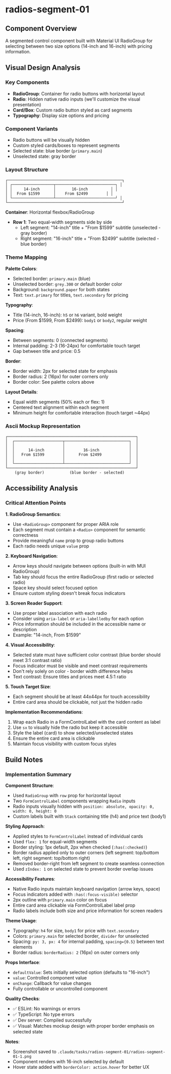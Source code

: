# radios-segment-01

## Component Overview

A segmented control component built with Material UI RadioGroup for selecting between two size options (14-inch and 16-inch) with pricing information.

## Visual Design Analysis

### Key Components

- **RadioGroup**: Container for radio buttons with horizontal layout
- **Radio**: Hidden native radio inputs (we'll customize the visual presentation)
- **Card/Box**: Custom radio button styled as card segments
- **Typography**: Display size options and pricing

### Component Variants

- Radio buttons will be visually hidden
- Custom styled cards/boxes to represent segments
- Selected state: blue border (`primary.main`)
- Unselected state: gray border

### Layout Structure

```
┌──────────────────────────────────────────────────┐
│ ┌──────────────────┬──────────────────────────┐ │
│ │     14-inch      │       16-inch          │ │
│ │  From $1599      │    From $2499        │ │
│ └──────────────────┴──────────────────────────┘ │
└──────────────────────────────────────────────────┘
```

**Container**: Horizontal flexbox/RadioGroup

- **Row 1**: Two equal-width segments side by side
  - Left segment: "14-inch" title + "From $1599" subtitle (unselected - gray border)
  - Right segment: "16-inch" title + "From $2499" subtitle (selected - blue border)

### Theme Mapping

**Palette Colors**:

- Selected border: `primary.main` (blue)
- Unselected border: `grey.300` or default border color
- Background: `background.paper` for both states
- Text: `text.primary` for titles, `text.secondary` for pricing

**Typography**:

- Title (14-inch, 16-inch): `h5` or `h6` variant, bold weight
- Price (From $1599, From $2499): `body1` or `body2`, regular weight

**Spacing**:

- Between segments: 0 (connected segments)
- Internal padding: 2-3 (16-24px) for comfortable touch target
- Gap between title and price: 0.5

**Border**:

- Border width: 2px for selected state for emphasis
- Border radius: 2 (16px) for outer corners only
- Border color: See palette colors above

**Layout Details**:

- Equal width segments (50% each or flex: 1)
- Centered text alignment within each segment
- Minimum height for comfortable interaction (touch target ~44px)

### Ascii Mockup Representation

```
┌────────────────────────────────────────────────────────┐
│  ┌─────────────────────┬────────────────────────────┐  │
│  │                     │                            │  │
│  │      14-inch        │        16-inch             │  │
│  │   From $1599        │      From $2499            │  │
│  │                     │                            │  │
│  └─────────────────────┴────────────────────────────┘  │
└────────────────────────────────────────────────────────┘
    (gray border)           (blue border - selected)
```

## Accessibility Analysis

### Critical Attention Points

**1. RadioGroup Semantics**:

- Use `<RadioGroup>` component for proper ARIA role
- Each segment must contain a `<Radio>` component for semantic correctness
- Provide meaningful `name` prop to group radio buttons
- Each radio needs unique `value` prop

**2. Keyboard Navigation**:

- Arrow keys should navigate between options (built-in with MUI RadioGroup)
- Tab key should focus the entire RadioGroup (first radio or selected radio)
- Space key should select focused option
- Ensure custom styling doesn't break focus indicators

**3. Screen Reader Support**:

- Use proper label association with each radio
- Consider using `aria-label` or `aria-labelledby` for each option
- Price information should be included in the accessible name or description
- Example: "14-inch, From $1599"

**4. Visual Accessibility**:

- Selected state must have sufficient color contrast (blue border should meet 3:1 contrast ratio)
- Focus indicator must be visible and meet contrast requirements
- Don't rely solely on color - border width difference helps
- Text contrast: Ensure titles and prices meet 4.5:1 ratio

**5. Touch Target Size**:

- Each segment should be at least 44x44px for touch accessibility
- Entire card area should be clickable, not just the hidden radio

**Implementation Recommendations**:

1. Wrap each Radio in a FormControlLabel with the card content as label
2. Use `sx` to visually hide the radio but keep it accessible
3. Style the label (card) to show selected/unselected states
4. Ensure the entire card area is clickable
5. Maintain focus visibility with custom focus styles

## Build Notes

### Implementation Summary

**Component Structure**:

- Used `RadioGroup` with `row` prop for horizontal layout
- Two `FormControlLabel` components wrapping `Radio` inputs
- Radio inputs visually hidden with `position: absolute, opacity: 0, width: 0, height: 0`
- Custom labels built with `Stack` containing title (h4) and price text (body1)

**Styling Approach**:

- Applied styles to `FormControlLabel` instead of individual cards
- Used `flex: 1` for equal-width segments
- Border styling: 1px default, 2px when checked (`:has(:checked)`)
- Border radius applied only to outer corners (left segment: top/bottom left, right segment: top/bottom right)
- Removed border-right from left segment to create seamless connection
- Used `zIndex: 1` on selected state to prevent border overlap issues

**Accessibility Features**:

- Native Radio inputs maintain keyboard navigation (arrow keys, space)
- Focus indicators added with `:has(:focus-visible)` selector
- 2px outline with `primary.main` color on focus
- Entire card area clickable via FormControlLabel label prop
- Radio labels include both size and price information for screen readers

**Theme Usage**:

- Typography: `h4` for size, `body1` for price with `text.secondary`
- Colors: `primary.main` for selected border, `divider` for unselected
- Spacing: `py: 3, px: 4` for internal padding, `spacing={0.5}` between text elements
- Border radius: `borderRadius: 2` (16px) on outer corners only

**Props Interface**:

- `defaultValue`: Sets initially selected option (defaults to "16-inch")
- `value`: Controlled component value
- `onChange`: Callback for value changes
- Fully controllable or uncontrolled component

**Quality Checks**:

- ✅ ESLint: No warnings or errors
- ✅ TypeScript: No type errors
- ✅ Dev server: Compiled successfully
- ✅ Visual: Matches mockup design with proper border emphasis on selected state

**Notes**:

- Screenshot saved to `.claude/tasks/radios-segment-01/radios-segment-01-1.png`
- Component renders with 16-inch selected by default
- Hover state added with `borderColor: action.hover` for better UX
